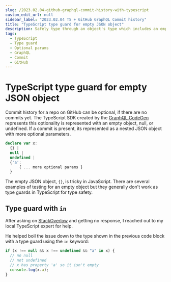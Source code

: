 ```yaml
---
slug: /2023.02.04-github-graphql-commit-history-with-typescript
custom_edit_url: null
sidebar_label: "2023.02.04 TS + GitHub GraphQL Commit history"
title: "TypeScript type guard for empty JSON object"
description: Safely type through an object's type which includes an empty JSON object.
tags:
  - TypeScript
  - Type guard
  - Optional params
  - GraphQL
  - Commit
  - GitHub
---
```


# TypeScript type guard for empty JSON object

Commit history for a repo on GitHub can be optional, if there are no commits yet. The TypeScript SDK created by the [GraphQL CodeGen](https://www.npmjs.com/package/@graphql-codegen/cli) represents this optionality is represented with an empty object, null, or undefined. If a commit is present, its represented as a nested JSON object with more optional parameters.

```typescript
declare var x:
  {} |
  null |
  undefined |
  {'a':
      { ... more optional params }
  }
```

The empty JSON object, `{}`, is tricky in JavaScript. There are several examples of testing for an empty object but they generally don't work as type guards in TypeScript for type safety.

## Type guard with `in`

After asking on [StackOverlow](https://stackoverflow.com/questions/75278401/how-do-i-get-type-target-history-from-github-graphql-on-defaultbranchref) and getting no response, I reached out to my local TypeScript expert for help.

He helped boil the issue down to the type shown in the previous code block with a type guard using the `in` keyword:

```typescript
if (x !== null && x !== undefined && "a" in x) {
  // no null
  // not undefined
  // x has property 'a' so it isn't empty
  console.log(x.a);
}
```
